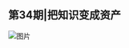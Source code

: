 ## 第34期|把知识变成资产

![图片](https://user-images.githubusercontent.com/39020574/120107437-97703a80-c193-11eb-8a83-00cb17a92a89.png)
